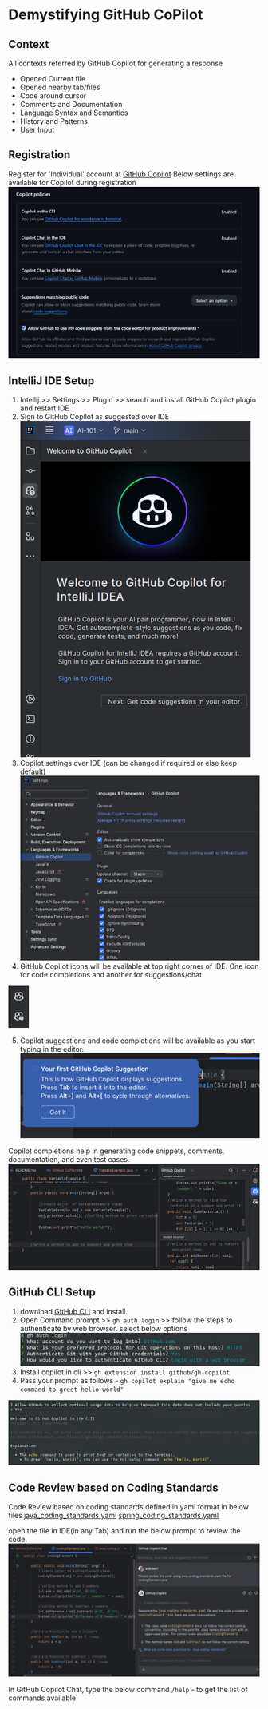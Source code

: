 # Demystifying GitHub CoPilot

## Context
All contexts referred by GitHub Copilot for generating a response
- Opened Current file
- Opened nearby tab/files
- Code around cursor
- Comments and Documentation
- Language Syntax and Semantics
- History and Patterns
- User Input

## Registration
Register for 'Individual' account at [GitHub Copilot](https://copilot.github.com/)
Below settings are available for Copilot during registration
![ScreenShot](/images/copilot-policies.PNG?raw=true)

## IntelliJ IDE Setup
1. Intellij >> Settings >> Plugin >> search and install GitHub Copilot plugin and restart IDE
2. Sign to GitHub Copilot as suggested over IDE
![ScreenShot](/images/copilot-signin.PNG?raw=true)
3. Copilot settings over IDE (can be changed if required or else keep default)
![ScreenShot](/images/copilot-settings-IDE.PNG?raw=true)  
4. GitHub Copilot icons will be available at top right corner of IDE. One icon for code completions and another for suggestions/chat.

![ScreenShot](/images/copilot-icon.PNG?raw=true) 

5. Copilot suggestions and code completions will be available as you start typing in the editor.
![ScreenShot](/images/coplilot-suggestions1.PNG?raw=true) 

Copilot completions help in generating code snippets, comments, documentation, and even test cases.
![ScreenShot](/images/copilot-code-completions.PNG?raw=true)


## GitHub CLI Setup
1. download [GitHub CLI](https://cli.github.com/) and install.
2. Open Command prompt >> `gh auth login` >> follow the steps to authenticate by web browser. select below options
   ![ScreenShot](/images/gh-auth-login.PNG?raw=true)
3. Install copilot in cli >> `gh extension install github/gh-copilot`
4. Pass your prompt as follows - `gh copilot explain "give me echo command to greet hello world"`

![ScreenShot](/images/copilot-CLI-response.PNG?raw=true)

## Code Review based on Coding Standards
Code Review based on coding standards defined in yaml format in below files
[java_coding_standards.yaml]()
[spring_coding_standards.yaml]()

open the file in IDE(in any Tab) and run the below prompt to review the code.
![ScreenShot](/images/coding-standard.PNG?raw=true)


In GitHub Copilot Chat, type the below command 
`/help` - to get the list of commands available








